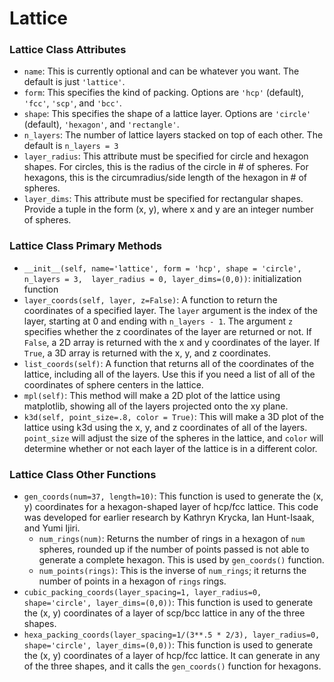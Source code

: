 # Lattice

### Lattice Class Attributes
- `name`: This is currently optional and can be whatever you want. The default is just
  `'lattice'`.
- `form`: This specifies the kind of packing. Options are `'hcp'` (default), `'fcc'`,
  `'scp'`, and `'bcc'`.
- `shape`: This specifies the shape of a lattice layer. Options are `'circle'`
  (default), `'hexagon'`, and `'rectangle'`.
- `n_layers`: The number of lattice layers stacked on top of each other. The default
  is `n_layers = 3`
- `layer_radius`: This attribute must be specified for circle and hexagon shapes.
  For circles, this is the radius of the circle in # of spheres. For hexagons, this is
  the circumradius/side length of the hexagon in # of spheres.
- `layer_dims`: This attribute must be specified for rectangular shapes. Provide a
  tuple in the form (x, y), where x and y are an integer number of spheres.

### Lattice Class Primary Methods
- `__init__(self, name='lattice', form = 'hcp', shape = 'circle', n_layers = 3, 
  layer_radius = 0, layer_dims=(0,0))`: initialization function
- `layer_coords(self, layer, z=False)`: A function to return the coordinates of a 
  specified layer. The `layer` argument is the index of the layer, starting at 0 and
  ending with `n_layers - 1`. The argument `z` specifies whether the z coordinates
  of the layer are returned or not. If `False`, a 2D array is returned with the
  x and y coordinates of the layer. If `True`, a 3D array is returned with the
  x, y, and z coordinates.
- `list_coords(self)`: A function that returns all of the coordinates of the
  lattice, including all of the layers. Use this if you need a list of all of the
  coordinates of sphere centers in the lattice.
- `mpl(self)`: This method will make a 2D plot of the lattice using matplotlib,
  showing all of the layers projected onto the xy plane.
- `k3d(self, point_size=.8, color = True)`: This will make a 3D plot of the lattice
  using k3d using the x, y, and z coordinates of all of the layers. `point_size`
  will adjust the size of the spheres in the lattice, and `color` will determine
  whether or not each layer of the lattice is in a different color.

### Lattice Class Other Functions
- `gen_coords(num=37, length=10)`: This function is used to generate the (x, y)
  coordinates for a hexagon-shaped layer of hcp/fcc lattice. This code was developed
  for earlier research by Kathryn Krycka, Ian Hunt-Isaak, and Yumi Ijiri.
    - `num_rings(num)`: Returns the number of rings in a hexagon of `num` spheres,
      rounded up if the number of points passed is not able to generate a complete 
      hexagon. This is used by `gen_coords()` function.
    - `num_points(rings)`: This is the inverse of `num_rings`; it returns the number
      of points in a hexagon of `rings` rings.
- `cubic_packing_coords(layer_spacing=1, layer_radius=0, shape='circle',
  layer_dims=(0,0))`: This function is used to generate the (x, y) coordinates of a
  layer of scp/bcc lattice in any of the three shapes.
- `hexa_packing_coords(layer_spacing=1/(3**.5 * 2/3), layer_radius=0,
  shape='circle', layer_dims=(0,0))`: This function is used to generate the
  (x, y) coordinates of a layer of hcp/fcc lattice. It can generate in any of
  the three shapes, and it calls the `gen_coords()` function for hexagons.